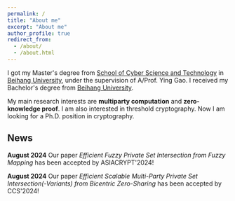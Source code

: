 ```yaml
---
permalink: /
title: "About me"
excerpt: "About me"
author_profile: true
redirect_from: 
  - /about/
  - /about.html
---
```


I got my Master's degree from <a href="http://cst.buaa.edu.cn/">School of Cyber Science and Technology</a> in <a href="https://ev.buaa.edu.cn/">Beihang University</a>, under the supervision of A/Prof. Ying Gao. I received my Bachelor's degree from <a href="https://ev.buaa.edu.cn/">Beihang University</a>.

My main research interests are **multiparty computation** and **zero-knowledge proof**. I am also interested in threshold cryptography. Now I am looking for a Ph.D. position in cryptography.

## News

**August 2024** Our paper *Efficient Fuzzy Private Set Intersection from Fuzzy Mapping* has been accepted by ASIACRYPT'2024!

**August 2024** Our paper *Efficient Scalable Multi-Party Private Set Intersection(-Variants) from Bicentric Zero-Sharing* has been accepted by CCS'2024!